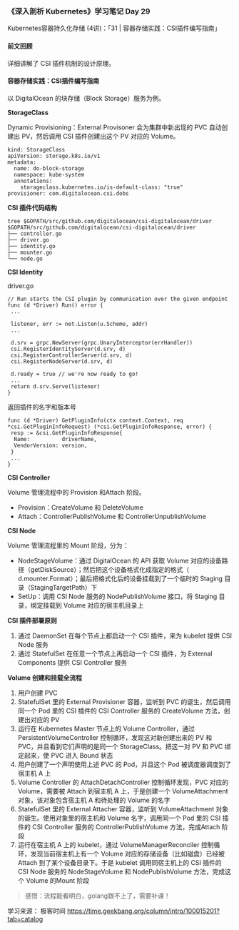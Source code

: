 ### 《深入剖析 Kubernetes》学习笔记 Day 29

Kubernetes容器持久化存储 (4讲)：「31 | 容器存储实践：CSI插件编写指南」

#### 前文回顾

详细讲解了 CSI 插件机制的设计原理。

#### 容器存储实践：CSI插件编写指南

以 DigitalOcean 的块存储（Block Storage）服务为例。

**StorageClass**

Dynamic Provisioning：External Provisoner 会为集群中新出现的 PVC 自动创建出 PV，然后调用 CSI 插件创建出这个 PV 对应的 Volume。

```
kind: StorageClass
apiVersion: storage.k8s.io/v1
metadata:
  name: do-block-storage
  namespace: kube-system
  annotations:
    storageclass.kubernetes.io/is-default-class: "true"
provisioner: com.digitalocean.csi.dobs
```

**CSI 插件代码结构**

```
tree $GOPATH/src/github.com/digitalocean/csi-digitalocean/driver  
$GOPATH/src/github.com/digitalocean/csi-digitalocean/driver 
├── controller.go
├── driver.go
├── identity.go
├── mounter.go
└── node.go
```

**CSI Identity**

driver.go

```
// Run starts the CSI plugin by communication over the given endpoint
func (d *Driver) Run() error {
 ...
 
 listener, err := net.Listen(u.Scheme, addr)
 ...
 
 d.srv = grpc.NewServer(grpc.UnaryInterceptor(errHandler))
 csi.RegisterIdentityServer(d.srv, d)
 csi.RegisterControllerServer(d.srv, d)
 csi.RegisterNodeServer(d.srv, d)
 
 d.ready = true // we're now ready to go!
 ...
 return d.srv.Serve(listener)
}
```

返回插件的名字和版本号

```
func (d *Driver) GetPluginInfo(ctx context.Context, req *csi.GetPluginInfoRequest) (*csi.GetPluginInfoResponse, error) {
 resp := &csi.GetPluginInfoResponse{
  Name:          driverName,
  VendorVersion: version,
 }
 ...
}
```

**CSI Controller**

Volume 管理流程中的 Provision 和Attach 阶段。

* Provision：CreateVolume 和 DeleteVolume
* Attach：ControllerPublishVolume 和 ControllerUnpublishVolume

**CSI Node**

Volume 管理流程里的 Mount 阶段，分为：

* NodeStageVolume：通过 DigitalOcean 的 API 获取 Volume 对应的设备路径（getDiskSource）；然后把这个设备格式化成指定的格式（ d.mounter.Format）；最后把格式化后的设备挂载到了一个临时的 Staging 目录（StagingTargetPath）下
* SetUp：调用 CSI Node 服务的 NodePublishVolume 接口，将 Staging 目录，绑定挂载到 Volume 对应的宿主机目录上

**CSI 插件部署原则**

1. 通过 DaemonSet 在每个节点上都启动一个 CSI 插件，来为 kubelet 提供 CSI Node 服务
2. 通过 StatefulSet 在任意一个节点上再启动一个 CSI 插件，为 External Components 提供 CSI Controller 服务

**Volume 创建和挂载全流程**

1. 用户创建 PVC
2. StatefulSet 里的 External Provisioner 容器，监听到 PVC 的诞生，然后调用同一个 Pod 里的 CSI 插件的 CSI Controller 服务的 CreateVolume 方法，创建出对应的 PV
3. 运行在 Kubernetes Master 节点上的 Volume Controller，通过 PersistentVolumeController 控制循环，发现这对新创建出来的 PV 和 PVC，并且看到它们声明的是同一个 StorageClass。把这一对 PV 和 PVC 绑定起来，使 PVC 进入 Bound 状态
4. 用户创建了一个声明使用上述 PVC 的 Pod，并且这个 Pod 被调度器调度到了宿主机 A 上
5. Volume Controller 的 AttachDetachController 控制循环发现，PVC 对应的 Volume，需要被 Attach 到宿主机 A 上，于是创建一个 VolumeAttachment 对象，该对象包含宿主机 A 和待处理的 Volume 的名字
6. StatefulSet 里的 External Attacher 容器，监听到 VolumeAttachment 对象的诞生。使用对象里的宿主机和 Volume 名字，调用同一个 Pod 里的 CSI 插件的 CSI Controller 服务的 ControllerPublishVolume 方法，完成Attach 阶段
7. 运行在宿主机 A 上的 kubelet，通过 VolumeManagerReconciler 控制循环，发现当前宿主机上有一个 Volume 对应的存储设备（比如磁盘）已经被 Attach 到了某个设备目录下。于是 kubelet 调用同宿主机上的 CSI 插件的 CSI Node 服务的 NodeStageVolume 和 NodePublishVolume 方法，完成这个 Volume 的Mount 阶段

> 感悟：流程能看明白，golang跟不上了，需要补课！

学习来源： 极客时间 https://time.geekbang.org/column/intro/100015201?tab=catalog

